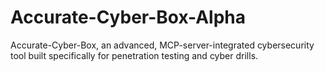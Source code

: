 # Accurate-Cyber-Box-Alpha
 Accurate-Cyber-Box, an advanced, MCP-server-integrated cybersecurity tool built specifically for penetration testing and cyber drills. 
